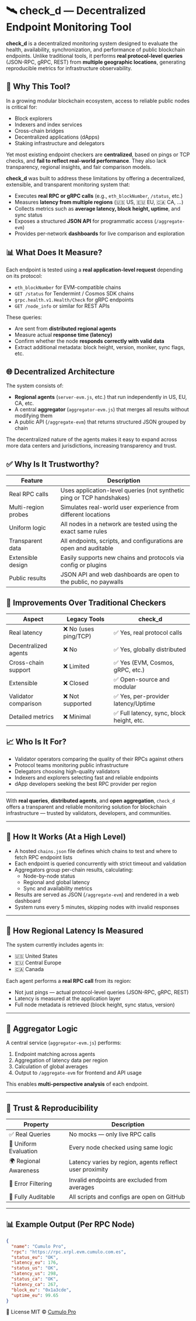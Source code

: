 # 🛰️ check_d — Decentralized Endpoint Monitoring Tool

**check_d** is a decentralized monitoring system designed to evaluate the health, availability, synchronization, and performance of public blockchain endpoints. Unlike traditional tools, it performs **real protocol-level queries** (JSON-RPC, gRPC, REST) from **multiple geographic locations**, generating reproducible metrics for infrastructure observability.

## 🚀 Why This Tool?

In a growing modular blockchain ecosystem, access to reliable public nodes is critical for:

- Block explorers
- Indexers and index services
- Cross-chain bridges
- Decentralized applications (dApps)
- Staking infrastructure and delegators

Yet most existing endpoint checkers are **centralized**, based on pings or TCP checks, and **fail to reflect real-world performance**. They also lack transparency, regional insights, and fair comparison models.

**check_d** was built to address these limitations by offering a decentralized, extensible, and transparent monitoring system that:

- Executes **real RPC or gRPC calls** (e.g., `eth_blockNumber`, `/status`, etc.)
- Measures **latency from multiple regions** (🇺🇸 US, 🇪🇺 EU, 🇨🇦 CA, ...)
- Collects metrics such as **average latency, block height, uptime**, and sync status
- Exposes a structured **JSON API** for programmatic access (`/aggregate-evm`)
- Provides per-network **dashboards** for live comparison and exploration

## 📊 What Does It Measure?

Each endpoint is tested using a **real application-level request** depending on its protocol:

- `eth_blockNumber` for EVM-compatible chains
- `GET /status` for Tendermint / Cosmos SDK chains
- `grpc.health.v1.Health/Check` for gRPC endpoints
- `GET /node_info` or similar for REST APIs

These queries:

- Are sent from **distributed regional agents**
- Measure actual **response time (latency)**
- Confirm whether the node **responds correctly with valid data**
- Extract additional metadata: block height, version, moniker, sync flags, etc.

## 🌐 Decentralized Architecture

The system consists of:

- **Regional agents** (`server-evm.js`, etc.) that run independently in US, EU, CA, etc.
- A central **aggregator** (`aggregator-evm.js`) that merges all results without modifying them
- A public API (`/aggregate-evm`) that returns structured JSON grouped by chain

The decentralized nature of the agents makes it easy to expand across more data centers and jurisdictions, increasing transparency and trust.

## ✅ Why Is It Trustworthy?

| Feature              | Description                                                                 |
|----------------------|-----------------------------------------------------------------------------|
| Real RPC calls       | Uses application-level queries (not synthetic ping or TCP handshakes)       |
| Multi-region probes  | Simulates real-world user experience from different locations               |
| Uniform logic        | All nodes in a network are tested using the exact same rules                |
| Transparent data     | All endpoints, scripts, and configurations are open and auditable           |
| Extensible design    | Easily supports new chains and protocols via config or plugins              |
| Public results       | JSON API and web dashboards are open to the public, no paywalls             |

## 🔧 Improvements Over Traditional Checkers

| Aspect               | Legacy Tools         | **check_d**                                |
|----------------------|----------------------|---------------------------------------------|
| Real latency         | ❌ No (uses ping/TCP) | ✅ Yes, real protocol calls                 |
| Decentralized agents | ❌ No                | ✅ Yes, globally distributed                |
| Cross-chain support  | ❌ Limited           | ✅ Yes (EVM, Cosmos, gRPC, etc.)           |
| Extensible           | ❌ Closed            | ✅ Open-source and modular                 |
| Validator comparison | ❌ Not supported     | ✅ Yes, per-provider latency/Uptime        |
| Detailed metrics     | ❌ Minimal           | ✅ Full latency, sync, block height, etc.  |

## 📈 Who Is It For?

- Validator operators comparing the quality of their RPCs against others
- Protocol teams monitoring public infrastructure
- Delegators choosing high-quality validators
- Indexers and explorers selecting fast and reliable endpoints
- dApp developers seeking the best RPC provider per region

---

With **real queries**, **distributed agents**, and **open aggregation**, `check_d` offers a transparent and reliable monitoring solution for blockchain infrastructure — trusted by validators, developers, and communities.

---

## 🔁 How It Works (At a High Level)

- A hosted `chains.json` file defines which chains to test and where to fetch RPC endpoint lists
- Each endpoint is queried concurrently with strict timeout and validation
- Aggregators group per-chain results, calculating:
  - Node-by-node status
  - Regional and global latency
  - Sync and availability metrics
- Results are served as JSON (`/aggregate-evm`) and rendered in a web dashboard
- System runs every 5 minutes, skipping nodes with invalid responses

---

## 📍 How Regional Latency Is Measured

The system currently includes agents in:

- 🇺🇸 United States
- 🇪🇺 Central Europe
- 🇨🇦 Canada

Each agent performs a **real RPC call** from its region:

- Not just pings — actual protocol-level queries (JSON-RPC, gRPC, REST)
- Latency is measured at the application layer
- Full node metadata is retrieved (block height, sync status, version)

---

## 🧠 Aggregator Logic

A central service (`aggregator-evm.js`) performs:

1. Endpoint matching across agents
2. Aggregation of latency data per region
3. Calculation of global averages
4. Output to `/aggregate-evm` for frontend and API usage

This enables **multi-perspective analysis** of each endpoint.

---

## 🔐 Trust & Reproducibility

| Property               | Description                                                                 |
|------------------------|-----------------------------------------------------------------------------|
| ✅ Real Queries        | No mocks — only live RPC calls                                              |
| 🧪 Uniform Evaluation  | Every node checked using same logic                                         |
| 🌍 Regional Awareness  | Latency varies by region, agents reflect user proximity                    |
| 🚫 Error Filtering     | Invalid endpoints are excluded from averages                                |
| 📁 Fully Auditable     | All scripts and configs are open on GitHub                                  |

---

## 📊 Example Output (Per RPC Node)

```json
{
  "name": "Cumulo Pro",
  "rpc": "https://rpc.xrpl.evm.cumulo.com.es",
  "status_eu": "OK",
  "latency_eu": 176,
  "status_us": "OK",
  "latency_us": 298,
  "status_ca": "OK",
  "latency_ca": 267,
  "block_eu": "0x1a3cde",
  "uptime_eu": 99.65
}
```

📜 License
MIT © [Cumulo Pro](https://cumulo.pro)
